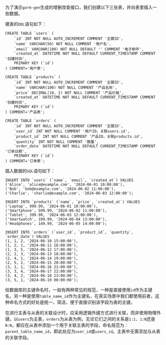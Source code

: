 为了演示`gorm-gen`生成的增删改查接口，我们创建以下三张表，并向表里插入一些数据。

建表的`DDL`语句如下：

```mysql
CREATE TABLE `users` (
    `id` INT NOT NULL AUTO_INCREMENT COMMENT '主键ID',
    `name` VARCHAR(50) NOT NULL COMMENT '用户名',
    `email` VARCHAR(100) NOT NULL DEFAULT '' COMMENT '电子邮件',
    `created_at` DATETIME NOT NULL DEFAULT CURRENT_TIMESTAMP COMMENT '创建时间',
    PRIMARY KEY (`id`)
) COMMENT='用户表';

CREATE TABLE `products` (
    `id` INT NOT NULL AUTO_INCREMENT COMMENT '主键ID',
    `name` VARCHAR(100) NOT NULL COMMENT '产品名称',
    `price` DECIMAL(10, 2) NOT NULL COMMENT '产品价格',
    `created_at` DATETIME NOT NULL DEFAULT CURRENT_TIMESTAMP COMMENT '创建时间',
    PRIMARY KEY (`id`)
) COMMENT='产品表';

CREATE TABLE `orders` (
    `id` INT NOT NULL AUTO_INCREMENT COMMENT '主键ID',
    `user_id` INT NOT NULL COMMENT '用户ID，关联users.id',
    `product_id` INT NOT NULL COMMENT '产品ID，关联products.id',
    `quantity` INT NOT NULL COMMENT '数量',
    `order_date` DATETIME NOT NULL DEFAULT CURRENT_TIMESTAMP COMMENT '订单日期',
    PRIMARY KEY (`id`)
) COMMENT='订单表';
```

插入数据的`SQL`语句如下：

```mysql
INSERT INTO `users` (`name`, `email`, `created_at`) VALUES
('Alice', 'alice@example.com', '2024-06-01 10:00:00'),
('Bob', 'bob@example.com', '2024-06-02 11:00:00'),
('Charlie', 'charlie@example.com', '2024-06-03 12:00:00');

INSERT INTO `products` (`name`, `price`, `created_at`) VALUES
('Laptop', 999.99, '2024-06-01 10:00:00'),
('Smartphone', 599.99, '2024-06-02 11:00:00'),
('Tablet', 399.99, '2024-06-03 12:00:00'),
('Smartwatch', 199.99, '2024-06-04 13:00:00'),
('Headphones', 149.99, '2024-06-05 14:00:00');

INSERT INTO `orders` (`user_id`, `product_id`, `quantity`, `order_date`) VALUES
(1, 1, 2, '2024-06-10 15:00:00'),
(1, 2, 1, '2024-06-11 16:00:00'),
(1, 3, 5, '2024-06-12 17:00:00'),
(2, 2, 3, '2024-06-13 18:00:00'),
(2, 4, 1, '2024-06-14 19:00:00'),
(2, 5, 2, '2024-06-15 20:00:00'),
(3, 1, 1, '2024-06-16 21:00:00'),
(3, 3, 4, '2024-06-17 22:00:00'),
(3, 4, 2, '2024-06-18 23:00:00'),
(3, 5, 1, '2024-06-19 00:00:00');
```

给数据库的主键命名时，一般有两种常见的规范，一种是直接使用`id`作为主键名，另一种是使用`table_name_id`作为主键名，在真实场景中我们都使用前者，这种命名方式的好处是统一、简洁，便于直接识别该字段为表的主键。

在进行主表与从表的关联设计时，应采用逻辑外键方式进行关联，而非使用物理外键。以`users`为主表，`orders`为从表为例，无论它们之间的关系是`1:1`、`1:N`还是`N:N`，都应在从表中添加一个用于关联主表的字段，命名规范为：`parent_table_name_id`，即此处应为`user_id`或`users_id`。主表中无需添加与从表的关联字段。
